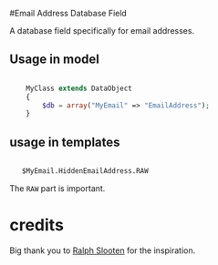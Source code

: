 #Email Address Database Field

A database field specifically for email addresses.

Usage in model
---


```php

    MyClass extends DataObject
    {
        $db = array("MyEmail" => "EmailAddress");
    }

```

 usage in templates
 ---
 ```html

    $MyEmail.HiddenEmailAddress.RAW
```

The `RAW` part is important.


# credits

Big thank you to [Ralph Slooten](https://github.com/axllent) for the inspiration.
